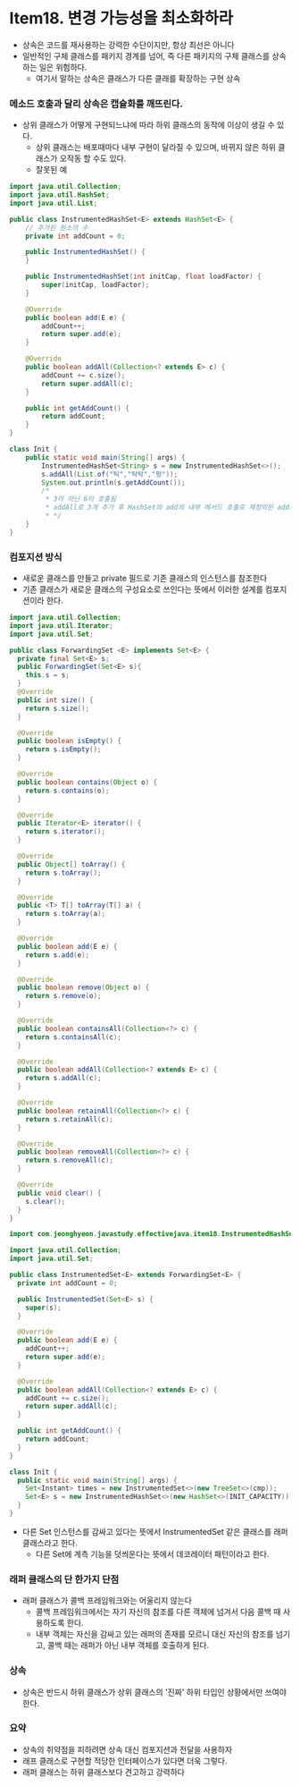 # Item18. 변경 가능성을 최소화하라

* 상속은 코드를 재사용하는 강력한 수단이지만, 항상 최선은 아니다
* 일반적인 구체 클래스를 패키지 경계를 넘어, 즉 다른 패키지의 구체 클래스를 상속하는 일은 위험하다.
  * 여기서 말하는 상속은 클래스가 다른 클래를 확장하는 구현 상속

### 메소드 호출과 달리 상속은 캡슐화를 깨뜨린다.
* 상위 클래스가 어떻게 구현되느냐에 따라 하위 클래스의 동작에 이상이 생길 수 있다.
  * 상위 클래스는 배포때마다 내부 구현이 달라질 수 있으며, 바뀌지 않은 하위 클래스가 오작동 할 수도 있다.
  * 잘못된 예

```java
import java.util.Collection;
import java.util.HashSet;
import java.util.List;

public class InstrumentedHashSet<E> extends HashSet<E> {
    // 추가된 원소의 수
    private int addCount = 0;

    public InstrumentedHashSet() {
    }

    public InstrumentedHashSet(int initCap, float loadFactor) {
        super(initCap, loadFactor);
    }

    @Override
    public boolean add(E e) {
        addCount++;
        return super.add(e);
    }

    @Override
    public boolean addAll(Collection<? extends E> c) {
        addCount += c.size();
        return super.addAll(c);
    }

    public int getAddCount() {
        return addCount;
    }
}

class Init {
    public static void main(String[] args) {
        InstrumentedHashSet<String> s = new InstrumentedHashSet<>();
        s.addAll(List.of("틱","탁탁","펑"));
        System.out.println(s.getAddCount());
        /*
         * 3이 아닌 6이 호출됨
         * addAll로 3개 추가 후 HashSet의 add의 내부 메서드 호출로 재정의된 add가 다시 호출됨 
         * */
    }
}
```

### 컴포지션 방식
* 새로운 클래스를 만들고 private 필드로 기존 클래스의 인스턴스를 참조한다
* 기존 클래스가 새로운 클래스의 구성요소로 쓰인다는 뜻에서 이러한 설계를 컴포지션이라 한다.
```java
import java.util.Collection;
import java.util.Iterator;
import java.util.Set;

public class ForwardingSet <E> implements Set<E> {
  private final Set<E> s;
  public ForwardingSet(Set<E> s){
    this.s = s;
  }
  @Override
  public int size() {
    return s.size();
  }

  @Override
  public boolean isEmpty() {
    return s.isEmpty();
  }

  @Override
  public boolean contains(Object o) {
    return s.contains(o);
  }

  @Override
  public Iterator<E> iterator() {
    return s.iterator();
  }

  @Override
  public Object[] toArray() {
    return s.toArray();
  }

  @Override
  public <T> T[] toArray(T[] a) {
    return s.toArray(a);
  }

  @Override
  public boolean add(E e) {
    return s.add(e);
  }

  @Override
  public boolean remove(Object o) {
    return s.remove(o);
  }

  @Override
  public boolean containsAll(Collection<?> c) {
    return s.containsAll(c);
  }

  @Override
  public boolean addAll(Collection<? extends E> c) {
    return s.addAll(c);
  }

  @Override
  public boolean retainAll(Collection<?> c) {
    return s.retainAll(c);
  }

  @Override
  public boolean removeAll(Collection<?> c) {
    return s.removeAll(c);
  }

  @Override
  public void clear() {
    s.clear();
  }
}
```

```java
import com.jeonghyeon.javastudy.effectivejava.item18.InstrumentedHashSet;

import java.util.Collection;
import java.util.Set;

public class InstrumentedSet<E> extends ForwardingSet<E> {
  private int addCount = 0;

  public InstrumentedSet(Set<E> s) {
    super(s);
  }

  @Override
  public boolean add(E e) {
    addCount++;
    return super.add(e);
  }

  @Override
  public boolean addAll(Collection<? extends E> c) {
    addCount += c.size();
    return super.addAll(c);
  }

  public int getAddCount() {
    return addCount;
  }
}

class Init {
  public static void main(String[] args) {
    Set<Instant> times = new InstrumentedSet<>(new TreeSet<>(cmp));
    Set<E> s = new InstrumentedHashSet<>(new HashSet<>(INIT_CAPACITY));
  }
}
```

* 다른 Set 인스턴스를 감싸고 있다는 뜻에서 InstrumentedSet 같은 클래스를 래퍼 클래스라고 한다.
  * 다른 Set에 계측 기능을 덧씌운다는 뜻에서 데코레이터 패턴이라고 한다.

### 래퍼 클래스의 단 한가지 단점
* 래퍼 클래스가 콜백 프레임워크와는 어울리지 않는다 
  * 콜백 프레임워크에서는 자기 자신의 참조를 다른 객체에 넘겨서 다음 콜백 때 사용하도록 한다.
  * 내부 객체는 자신을 감싸고 있는 래퍼의 존재를 모르니 대신 자신의 참조를 넘기고, 콜백 때는 래퍼가 아닌 내부 객체를 호출하게 된다.

### 상속
* 상속은 반드시 하위 클래스가 상위 클래스의 '진짜' 하위 타입인 상황에서만 쓰여야 한다.

### 요약
* 상속의 취약점을 피하려면 상속 대신 컴포지션과 전달을 사용하자
* 래프 클래스로 구현할 적당한 인터페이스가 있다면 더욱 그렇다.
* 래퍼 클래스는 하위 클래스보다 견고하고 강력하다
